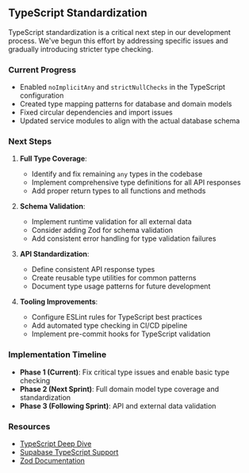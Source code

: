 ## TypeScript Standardization

TypeScript standardization is a critical next step in our development process. We've begun this effort by addressing specific issues and gradually introducing stricter type checking.

### Current Progress

- Enabled `noImplicitAny` and `strictNullChecks` in the TypeScript configuration
- Created type mapping patterns for database and domain models
- Fixed circular dependencies and import issues
- Updated service modules to align with the actual database schema

### Next Steps

1. **Full Type Coverage**:
   - Identify and fix remaining `any` types in the codebase
   - Implement comprehensive type definitions for all API responses
   - Add proper return types to all functions and methods

2. **Schema Validation**:
   - Implement runtime validation for all external data
   - Consider adding Zod for schema validation
   - Add consistent error handling for type validation failures

3. **API Standardization**:
   - Define consistent API response types
   - Create reusable type utilities for common patterns
   - Document type usage patterns for future development

4. **Tooling Improvements**:
   - Configure ESLint rules for TypeScript best practices
   - Add automated type checking in CI/CD pipeline
   - Implement pre-commit hooks for TypeScript validation

### Implementation Timeline

- **Phase 1 (Current)**: Fix critical type issues and enable basic type checking
- **Phase 2 (Next Sprint)**: Full domain model type coverage and standardization
- **Phase 3 (Following Sprint)**: API and external data validation

### Resources

- [TypeScript Deep Dive](https://basarat.gitbook.io/typescript/)
- [Supabase TypeScript Support](https://supabase.com/docs/reference/javascript/typescript-support)
- [Zod Documentation](https://zod.dev/) 